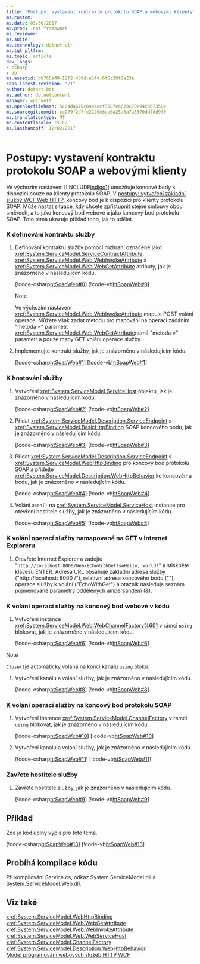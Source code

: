 ```yaml
---
title: "Postupy: vystavení kontraktu protokolu SOAP a webovými klienty"
ms.custom: 
ms.date: 03/30/2017
ms.prod: .net-framework
ms.reviewer: 
ms.suite: 
ms.technology: dotnet-clr
ms.tgt_pltfrm: 
ms.topic: article
dev_langs:
- csharp
- vb
ms.assetid: bb765a48-12f2-430d-a54d-6f0c20f2a23a
caps.latest.revision: "21"
author: dotnet-bot
ms.author: dotnetcontent
manager: wpickett
ms.openlocfilehash: 5c04da670c84aaecf3587e6620c70e94c6b7350e
ms.sourcegitcommit: ce279f2d7fe2220e6ea0a25a8a7a5370ddf8d9f0
ms.translationtype: MT
ms.contentlocale: cs-CZ
ms.lasthandoff: 12/02/2017
---
```

# <a name="how-to-expose-a-contract-to-soap-and-web-clients"></a>Postupy: vystavení kontraktu protokolu SOAP a webovými klienty
Ve výchozím nastavení [!INCLUDE[indigo1](../../../../includes/indigo1-md.md)] umožňuje koncové body k dispozici pouze na klienty protokolu SOAP. V [postupy: vytvoření základní služby WCF Web HTTP](../../../../docs/framework/wcf/feature-details/how-to-create-a-basic-wcf-web-http-service.md), koncový bod je k dispozici pro klienty protokolu SOAP. Může nastat situace, kdy chcete zpřístupnit stejné smlouvy obou směrech, a to jako koncový bod webové a jako koncový bod protokolu SOAP. Toto téma ukazuje příklad toho, jak to udělat.  
  
### <a name="to-define-the-service-contract"></a>K definování kontraktu služby  
  
1.  Definování kontraktu služby pomocí rozhraní označené jako <xref:System.ServiceModel.ServiceContractAttribute>, <xref:System.ServiceModel.Web.WebInvokeAttribute> a <xref:System.ServiceModel.Web.WebGetAttribute> atributy, jak je znázorněno v následujícím kódu.  
  
     [!code-csharp[htSoapWeb#0](../../../../samples/snippets/csharp/VS_Snippets_CFX/htsoapweb/cs/program.cs#0)]
     [!code-vb[htSoapWeb#0](../../../../samples/snippets/visualbasic/VS_Snippets_CFX/htsoapweb/vb/program.vb#0)]  
  
    > [!NOTE]
    >  Ve výchozím nastavení <xref:System.ServiceModel.Web.WebInvokeAttribute> mapuje POST volání operace. Můžete však zadat metodu pro mapování na operaci zadáním "metoda =" parametr. <xref:System.ServiceModel.Web.WebGetAttribute>nemá "metoda =" parametr a pouze mapy GET volání operace služby.  
  
2.  Implementujte kontrakt služby, jak je znázorněno v následujícím kódu.  
  
     [!code-csharp[htSoapWeb#1](../../../../samples/snippets/csharp/VS_Snippets_CFX/htsoapweb/cs/program.cs#1)]
     [!code-vb[htSoapWeb#1](../../../../samples/snippets/visualbasic/VS_Snippets_CFX/htsoapweb/vb/program.vb#1)]  
  
### <a name="to-host-the-service"></a>K hostování služby  
  
1.  Vytvoření <xref:System.ServiceModel.ServiceHost> objektu, jak je znázorněno v následujícím kódu.  
  
     [!code-csharp[htSoapWeb#2](../../../../samples/snippets/csharp/VS_Snippets_CFX/htsoapweb/cs/program.cs#2)]
     [!code-vb[htSoapWeb#2](../../../../samples/snippets/visualbasic/VS_Snippets_CFX/htsoapweb/vb/program.vb#2)]  
  
2.  Přidat <xref:System.ServiceModel.Description.ServiceEndpoint> s <xref:System.ServiceModel.BasicHttpBinding> SOAP koncového bodu, jak je znázorněno v následujícím kódu.  
  
     [!code-csharp[htSoapWeb#3](../../../../samples/snippets/csharp/VS_Snippets_CFX/htsoapweb/cs/program.cs#3)]
     [!code-vb[htSoapWeb#3](../../../../samples/snippets/visualbasic/VS_Snippets_CFX/htsoapweb/vb/program.vb#3)]  
  
3.  Přidat <xref:System.ServiceModel.Description.ServiceEndpoint> s <xref:System.ServiceModel.WebHttpBinding> pro koncový bod protokolu SOAP a přidejte <xref:System.ServiceModel.Description.WebHttpBehavior> ke koncovému bodu, jak je znázorněno v následujícím kódu.  
  
     [!code-csharp[htSoapWeb#4](../../../../samples/snippets/csharp/VS_Snippets_CFX/htsoapweb/cs/program.cs#4)]
     [!code-vb[htSoapWeb#4](../../../../samples/snippets/visualbasic/VS_Snippets_CFX/htsoapweb/vb/program.vb#4)]  
  
4.  Volání `Open()` na <xref:System.ServiceModel.ServiceHost> instance pro otevření hostitele služby, jak je znázorněno v následujícím kódu.  
  
     [!code-csharp[htSoapWeb#5](../../../../samples/snippets/csharp/VS_Snippets_CFX/htsoapweb/cs/program.cs#5)]
     [!code-vb[htSoapWeb#5](../../../../samples/snippets/visualbasic/VS_Snippets_CFX/htsoapweb/vb/program.vb#5)]  
  
### <a name="to-call-service-operations-mapped-to-get-in-internet-explorer"></a>K volání operací služby namapované na GET v Internet Exploreru  
  
1.  Otevřete Internet Explorer a zadejte "`http://localhost:8000/Web/EchoWithGet?s=Hello, world!`" a stiskněte klávesu ENTER. Adresa URL obsahuje základní adresa služby ("http://localhost: 8000 /"), relativní adresa koncového bodu (""), operace služby k volání ("EchoWithGet") a otazník následuje seznam pojmenované parametry oddělených ampersandem (&).  
  
### <a name="to-call-service-operations-on-the-web-endpoint-in-code"></a>K volání operací služby na koncový bod webové v kódu  
  
1.  Vytvoření instance <xref:System.ServiceModel.Web.WebChannelFactory%601> v rámci `using` blokovat, jak je znázorněno v následujícím kódu.  
  
     [!code-csharp[htSoapWeb#6](../../../../samples/snippets/csharp/VS_Snippets_CFX/htsoapweb/cs/program.cs#6)]
     [!code-vb[htSoapWeb#6](../../../../samples/snippets/visualbasic/VS_Snippets_CFX/htsoapweb/vb/program.vb#6)]  
  
> [!NOTE]
>  `Close()`je automaticky volána na konci kanálu `using` bloku.  
  
1.  Vytvoření kanálu a volání služby, jak je znázorněno v následujícím kódu.  
  
     [!code-csharp[htSoapWeb#8](../../../../samples/snippets/csharp/VS_Snippets_CFX/htsoapweb/cs/program.cs#8)]
     [!code-vb[htSoapWeb#8](../../../../samples/snippets/visualbasic/VS_Snippets_CFX/htsoapweb/vb/program.vb#8)]  
  
### <a name="to-call-service-operations-on-the-soap-endpoint"></a>K volání operací služby na koncový bod protokolu SOAP  
  
1.  Vytvoření instance <xref:System.ServiceModel.ChannelFactory> v rámci `using` blokovat, jak je znázorněno v následujícím kódu.  
  
     [!code-csharp[htSoapWeb#10](../../../../samples/snippets/csharp/VS_Snippets_CFX/htsoapweb/cs/program.cs#10)]
     [!code-vb[htSoapWeb#10](../../../../samples/snippets/visualbasic/VS_Snippets_CFX/htsoapweb/vb/program.vb#10)]  
  
2.  Vytvoření kanálu a volání služby, jak je znázorněno v následujícím kódu.  
  
     [!code-csharp[htSoapWeb#11](../../../../samples/snippets/csharp/VS_Snippets_CFX/htsoapweb/cs/program.cs#11)]
     [!code-vb[htSoapWeb#11](../../../../samples/snippets/visualbasic/VS_Snippets_CFX/htsoapweb/vb/program.vb#11)]  
  
### <a name="to-close-the-service-host"></a>Zavřete hostitele služby  
  
1.  Zavřete hostitele služby, jak je znázorněno v následujícím kódu.  
  
     [!code-csharp[htSoapWeb#9](../../../../samples/snippets/csharp/VS_Snippets_CFX/htsoapweb/cs/program.cs#9)]
     [!code-vb[htSoapWeb#9](../../../../samples/snippets/visualbasic/VS_Snippets_CFX/htsoapweb/vb/program.vb#9)]  
  
## <a name="example"></a>Příklad  
 Zde je kód úplný výpis pro toto téma.  
  
 [!code-csharp[htSoapWeb#13](../../../../samples/snippets/csharp/VS_Snippets_CFX/htsoapweb/cs/program.cs#13)]
 [!code-vb[htSoapWeb#13](../../../../samples/snippets/visualbasic/VS_Snippets_CFX/htsoapweb/vb/program.vb#13)]  
  
## <a name="compiling-the-code"></a>Probíhá kompilace kódu  
 Při kompilování Service.cs, odkaz System.ServiceModel.dll a System.ServiceModel.Web.dll.  
  
## <a name="see-also"></a>Viz také  
 <xref:System.ServiceModel.WebHttpBinding>  
 <xref:System.ServiceModel.Web.WebGetAttribute>  
 <xref:System.ServiceModel.Web.WebInvokeAttribute>  
 <xref:System.ServiceModel.Web.WebServiceHost>  
 <xref:System.ServiceModel.ChannelFactory>  
 <xref:System.ServiceModel.Description.WebHttpBehavior>  
 [Model programování webových služeb HTTP WCF](../../../../docs/framework/wcf/feature-details/wcf-web-http-programming-model.md)
